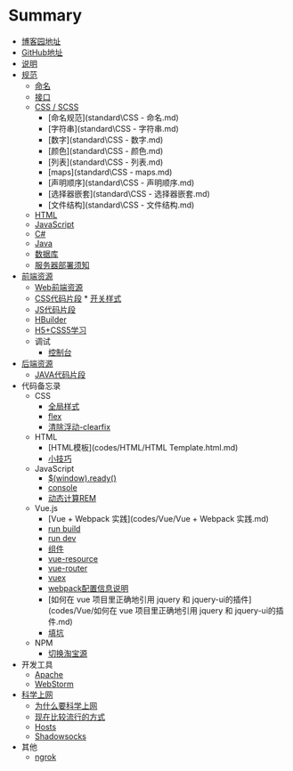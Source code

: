 # Summary

* [博客园地址](http:/www.cnblogs.com/blog-leo)
* [GitHub地址](https://github.com/MrLeo)
* [说明](README.md)
* [规范](standard/README.md)
  * [命名](standard/命名.md)
  * [接口](standard/接口.md)
  * [CSS / SCSS](standard/CSS.md)
    * [命名规范](standard\CSS - 命名.md)
    * [字符串](standard\CSS - 字符串.md)
    * [数字](standard\CSS - 数字.md)
    * [颜色](standard\CSS - 颜色.md)
    * [列表](standard\CSS - 列表.md)
    * [maps](standard\CSS - maps.md)
    * [声明顺序](standard\CSS - 声明顺序.md)
    * [选择器嵌套](standard\CSS - 选择器嵌套.md)
    * [文件结构](standard\CSS - 文件结构.md)
  * [HTML](standard/HTML.md)
  * [JavaScript](standard/JavaScript.md)
  * [C#](standard/csharp.md)
  * [Java](standard/java.md)
  * [数据库](standard/数据库.md)
  * [服务器部署须知](standard/项目部署须知.md)
* [前端资源](resource/README.md)
  * [Web前端资源](resource/Web前端.md)
  * [CSS代码片段](resource/CSS代码片段.md)
        * [开关样式](resource/switch.md)
  * [JS代码片段](resource/JS代码片段.md)
  * [HBuilder](resource/HBuilder.md)
  * [H5+CSS5学习](resource/H5+CSS3.md)
  * 调试
      * [控制台](resource/console.md)
* [后端资源](resource2/README.md)
  * [JAVA代码片段](resource2/java.md)
* 代码备忘录
    * CSS
        * [全局样式](codes/CSS/global.md)
        * [flex](codes/CSS/flex.md)
        * [清除浮动-clearfix](codes/CSS/clearfix.css.md)
    * HTML
        * [HTML模板](codes/HTML/HTML Template.html.md)
        * [小技巧](codes/HTML/小技巧.md)
    * JavaScript
        * [$(window).ready()](codes/JavaScript/window.ready.md)
        * [console](codes/JavaScript/console.md)
        * [动态计算REM](codes/JavaScript/动态计算REM.javascript.md)
    * Vue.js
        * [Vue + Webpack 实践](codes/Vue/Vue + Webpack 实践.md)
        * [run build](codes/Vue/run_build.md)
        * [run dev](codes/Vue/run_dev.md)
        * [组件](codes/Vue/组件.md)
        * [vue-resource](codes/Vue/vue-resource.md)
        * [vue-router](codes/Vue/vue-router.md)
        * [vuex](codes/Vue/vuex.md)
        * [webpack配置信息说明](codes/Vue/webpack配置信息说明.md)
        * [如何在 vue 项目里正确地引用 jquery 和 jquery-ui的插件](codes/Vue/如何在 vue 项目里正确地引用 jquery 和 jquery-ui的插件.md)
        * [填坑](codes/Vue/错误收集.md)
    * NPM
        * [切换淘宝源](C:/Users/lxbin/Documents/WWW/books/codes/NPM/切换淘宝源.md)
* 开发工具
    * [Apache](tools/Apache.md)
    * [WebStorm](tools/WebStorm.md)
* [科学上网](GFW/README.md)
  * [为什么要科学上网](GFW/why.md)
  * [现在比较流行的方式](GFW/how.md)
  * [Hosts](GFW/hosts.md)
  * [Shadowsocks](GFW/shadowsocks.md)
* 其他
  * [ngrok](other/ngrok.md)

